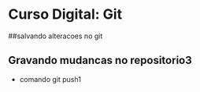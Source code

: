 # Curso Digital: Git

##salvando alteracoes no git

## Gravando mudancas no repositorio3

* comando git push1
